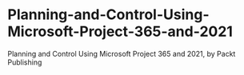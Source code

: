 # Planning-and-Control-Using-Microsoft-Project-365-and-2021
Planning and Control Using Microsoft Project 365 and 2021, by Packt Publishing
